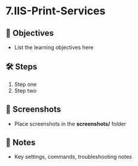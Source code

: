 # 7.IIS-Print-Services

## 🎯 Objectives
- List the learning objectives here

## 🛠️ Steps
1. Step one
2. Step two

## 📸 Screenshots
- Place screenshots in the **screenshots/** folder

## 📝 Notes
- Key settings, commands, troubleshooting notes
